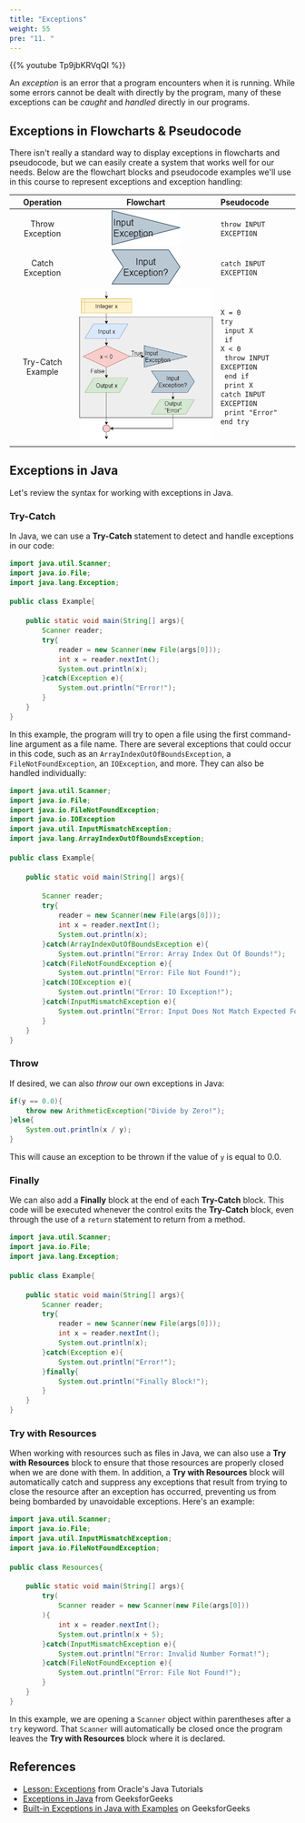 ```yaml
---
title: "Exceptions"
weight: 55
pre: "11. "
---
```

{{% youtube Tp9jbKRVqQI %}}

An _exception_ is an error that a program encounters when it is running. While some errors cannot be dealt with directly by the program, many of these exceptions can be _caught_ and _handled_ directly in our programs. 

## Exceptions in Flowcharts & Pseudocode

There isn't really a standard way to display exceptions in flowcharts and pseudocode, but we can easily create a system that works well for our needs. Below are the flowchart blocks and pseudocode examples we'll use in this course to represent exceptions and exception handling:

| Operation | Flowchart | Pseudocode |
|:---------:|:---------:|:-----------|
| Throw Exception | ![Throw Exception Flowchart Block](/images/1/1.3.x.11.exception1.png) | <pre><code>throw INPUT EXCEPTION</code></pre> |
| Catch Exception | ![Catch Exception in String Flowchart Block](/images/1/1.3.x.11.exception2.png) | <pre><code>catch INPUT EXCEPTION</code></pre> |
| Try-Catch Example | ![Try-Catch Example Flowchart Blocks](/images/1/1.3.x.11.exception3.png) | <pre><code>X = 0<br>try<br>    input X<br>    if X &lt; 0<br>        throw INPUT EXCEPTION<br>    end if<br>    print X<br>catch INPUT EXCEPTION<br>    print "Error"<br>end try</code></pre> |

## Exceptions in Java

Let's review the syntax for working with exceptions in Java.

### Try-Catch

In Java, we can use a **Try-Catch** statement to detect and handle exceptions in our code:

```java
import java.util.Scanner;
import java.io.File;
import java.lang.Exception;

public class Example{

    public static void main(String[] args){
        Scanner reader;
        try{
            reader = new Scanner(new File(args[0]));
            int x = reader.nextInt();
            System.out.println(x);
        }catch(Exception e){
            System.out.println("Error!");
        }
    }
}
```

In this example, the program will try to open a file using the first command-line argument as a file name. There are several exceptions that could occur in this code, such as an `ArrayIndexOutOfBoundsException`, a `FileNotFoundException`, an `IOException`, and more. They can also be handled individually:

```java
import java.util.Scanner;
import java.io.File;
import java.io.FileNotFoundException;
import java.io.IOException
import java.util.InputMismatchException;
import java.lang.ArrayIndexOutOfBoundsException;

public class Example{

    public static void main(String[] args){

        Scanner reader;
        try{
            reader = new Scanner(new File(args[0]));
            int x = reader.nextInt();
            System.out.println(x);
        }catch(ArrayIndexOutOfBoundsException e){
            System.out.println("Error: Array Index Out Of Bounds!");
        }catch(FileNotFoundException e){
            System.out.println("Error: File Not Found!");
        }catch(IOException e){
            System.out.println("Error: IO Exception!");
        }catch(InputMismatchException e){
            System.out.println("Error: Input Does Not Match Expected Format!");
        }
    }
}
```

### Throw

If desired, we can also _throw_ our own exceptions in Java:

```java
if(y == 0.0){
    throw new ArithmeticException("Divide by Zero!");
}else{
    System.out.println(x / y);
}
```

This will cause an exception to be thrown if the value of `y` is equal to $0.0$. 

### Finally

We can also add a **Finally** block at the end of each **Try-Catch** block. This code will be executed whenever the control exits the **Try-Catch** block, even through the use of a `return` statement to return from a method. 

```java
import java.util.Scanner;
import java.io.File;
import java.lang.Exception;

public class Example{

    public static void main(String[] args){
        Scanner reader;
        try{
            reader = new Scanner(new File(args[0]));
            int x = reader.nextInt();
            System.out.println(x);
        }catch(Exception e){
            System.out.println("Error!");
        }finally{
            System.out.println("Finally Block!");
        }
    }
}
```

### Try with Resources

When working with resources such as files in Java, we can also use a **Try with Resources** block to ensure that those resources are properly closed when we are done with them. In addition, a **Try with Resources** block will automatically catch and suppress any exceptions that result from trying to close the resource after an exception has occurred, preventing us from being bombarded by unavoidable exceptions. Here's an example:

```java
import java.util.Scanner;
import java.io.File;
import java.util.InputMismatchException;
import java.io.FileNotFoundException;

public class Resources{
  
    public static void main(String[] args){
        try(
            Scanner reader = new Scanner(new File(args[0]))
        ){
            int x = reader.nextInt();
            System.out.println(x + 5);
        }catch(InputMismatchException e){
            System.out.println("Error: Invalid Number Format!");
        }catch(FileNotFoundException e){
            System.out.println("Error: File Not Found!");
        }
    }
}
```

In this example, we are opening a `Scanner` object within parentheses after a `try` keyword. That `Scanner` will automatically be closed once the program leaves the **Try with Resources** block where it is declared. 

## References

* [Lesson: Exceptions](https://docs.oracle.com/javase/tutorial/essential/exceptions/index.html) from Oracle's Java Tutorials
* [Exceptions in Java](https://www.geeksforgeeks.org/exceptions-in-java/) from GeeksforGeeks
* [Built-in Exceptions in Java with Examples](https://www.geeksforgeeks.org/built-exceptions-java-examples/) on GeeksforGeeks
